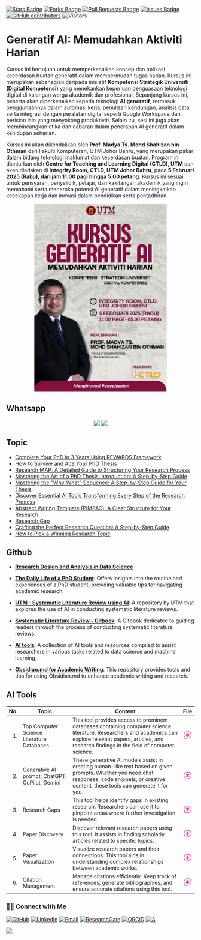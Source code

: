 <a href="https://github.com/drshahizan/short-course/stargazers"><img src="https://img.shields.io/github/stars/drshahizan/short-course" alt="Stars Badge"/></a>
<a href="https://github.com/drshahizan/short-course/network/members"><img src="https://img.shields.io/github/forks/drshahizan/short-course" alt="Forks Badge"/></a>
<a href="https://github.com/drshahizan/short-course/pulls"><img src="https://img.shields.io/github/issues-pr/drshahizan/short-course" alt="Pull Requests Badge"/></a>
<a href="https://github.com/drshahizan/short-course"><img src="https://img.shields.io/github/issues/drshahizan/short-course" alt="Issues Badge"/></a>
<a href="https://github.com/drshahizan/short-course/graphs/contributors"><img alt="GitHub contributors" src="https://img.shields.io/github/contributors/drshahizan/short-course?color=2b9348"></a>
![Visitors](https://api.visitorbadge.io/api/visitors?path=https%3A%2F%2Fgithub.com%2Fdrshahizan%2Fshort-course&labelColor=%23d9e3f0&countColor=%23697689&style=flat)


# Generatif AI: Memudahkan Aktiviti Harian

Kursus ini bertujuan untuk memperkenalkan konsep dan aplikasi kecerdasan buatan generatif dalam mempermudah tugas harian. Kursus ini merupakan sebahagian daripada inisiatif **Kompetensi Strategik Universiti (Digital Kompetensi)** yang menekankan keperluan penguasaan teknologi digital di kalangan warga akademik dan profesional. Sepanjang kursus ini, peserta akan diperkenalkan kepada teknologi **AI generatif**, termasuk penggunaannya dalam automasi kerja, penulisan kandungan, analisis data, serta integrasi dengan peralatan digital seperti Google Workspace dan perisian lain yang menyokong produktiviti. Selain itu, sesi ini juga akan membincangkan etika dan cabaran dalam penerapan AI generatif dalam kehidupan seharian.

Kursus ini akan dikendalikan oleh **Prof. Madya Ts. Mohd Shahizan bin Othman** dari Fakulti Komputeran, UTM Johor Bahru, yang merupakan pakar dalam bidang teknologi maklumat dan kecerdasan buatan. Program ini dianjurkan oleh **Centre for Teaching and Learning Digital (CTLD), UTM** dan akan diadakan di **Integrity Room, CTLD, UTM Johor Bahru**, pada **5 Februari 2025 (Rabu), dari jam 11.00 pagi hingga 5.00 petang**. Kursus ini sesuai untuk pensyarah, penyelidik, pelajar, dan kakitangan akademik yang ingin memahami serta meneroka potensi AI generatif dalam meningkatkan kecekapan kerja dan inovasi dalam pendidikan serta pentadbiran.

<p align="center">
 <img src="https://github.com/drshahizan/short-course/blob/main/image/25%20Gen%20AI.jpeg"  height="500">
</p>

## Whatsapp
<p align="center">
 <img src="images/chatgpt.jpeg"  height="500">
 <img src="images/copilot.jpeg"  height="500">
</p>

## Topic
- [Complete Your PhD in 3 Years Using REWARDS Framework](https://github.com/drshahizan/short-course/blob/main/25upsi/materials/ontime.md)
- [How to Survive and Ace Your PhD Thesis](https://github.com/drshahizan/short-course/blob/main/25upsi/materials/survive.md)
- [Research MAP: A Detailed Guide to Structuring Your Research Process](https://github.com/drshahizan/short-course/blob/main/25upsi/materials/rmap.md)
- [Mastering the Art of a PhD Thesis Introduction: A Step-by-Step Guide](https://github.com/drshahizan/short-course/blob/main/25upsi/materials/c1intro.md)
- [Mastering the "Why-What" Sequence: A Step-by-Step Guide for Your Thesis](https://github.com/drshahizan/short-course/blob/main/25upsi/materials/ww.md)
- [Discover Essential AI Tools Transforming Every Step of the Research Process](https://github.com/drshahizan/short-course/blob/main/25upsi/materials/ai_research.md)
- [Abstract Writing Template (PIMPAC): A Clear Structure for Your Research](https://github.com/drshahizan/short-course/blob/main/25upsi/materials/abstract.md)
- [Research Gap](https://github.com/drshahizan/short-course/blob/main/25upsi/materials/rgap.md)
- [Crafting the Perfect Research Question: A Step-by-Step Guide](https://github.com/drshahizan/short-course/blob/main/25upsi/materials/rq.md)
- [How to Pick a Winning Research Topic](https://github.com/drshahizan/short-course/blob/main/25upsi/materials/rt.md)

## Github
- **[Research Design and Analysis in Data Science](https://github.com/drshahizan/research-design)**
- **[The Daily Life of a PhD Student](https://github.com/drshahizan/phd)**: Offers insights into the routine and experiences of a PhD student, providing valuable tips for navigating academic research.

- **[UTM - Systematic Literature Review using AI](https://github.com/drshahizan/SLR-FC)**: A repository by UTM that explores the use of AI in conducting systematic literature reviews.

- **[Systematic Literature Review - Gitbook](https://drshahizan.gitbook.io/slr/)**: A Gitbook dedicated to guiding readers through the process of conducting systematic literature reviews.

- **[AI tools](https://drshahizan.gitbook.io/ai-tools/)**: A collection of AI tools and resources compiled to assist researchers in various tasks related to data science and machine learning.

- **[Obsidian.md for Academic Writing](https://github.com/drshahizan/obsidian)**: This repository provides tools and tips for using Obsidian.md to enhance academic writing and research.

## AI Tools

| No. | Topic                                             | Content | File | 
|----: |----------------------------------------------------|------|------|
| 1.   | Top Computer Science Literature Databases | This tool provides access to prominent databases containing computer science literature. Researchers and academics can explore relevant papers, articles, and research findings in the field of computer science. | <a href="https://github.com/drshahizan/ai-tools/blob/main/materials/d2-LR.md" ><img src="https://github.com/drshahizan/ai-tools/blob/main/images/brave-ai.png" width="24px" height="24px" ></a> |
| 2.   | Generative AI prompt: ChatGPT, CoPilot, Gemini | These generative AI models assist in creating human-like text based on given prompts. Whether you need chat responses, code snippets, or creative content, these tools can generate it for you. |<a href="https://github.com/drshahizan/ai-tools/blob/main/materials/d1-genai.md" ><img src="https://github.com/drshahizan/ai-tools/blob/main/images/brave-ai.png" width="24px" height="24px" ></a> |
| 3.   | Research Gaps | This tool helps identify gaps in existing research. Researchers can use it to pinpoint areas where further investigation is needed. | <a href="https://github.com/drshahizan/ai-tools/blob/main/materials/d1-gaps.md" ><img src="https://github.com/drshahizan/ai-tools/blob/main/images/brave-ai.png" width="24px" height="24px" ></a> |
| 4.   | Paper Discovery | Discover relevant research papers using this tool. It assists in finding scholarly articles related to specific topics.| <a href="https://github.com/drshahizan/ai-tools/blob/main/materials/d2-ELR.md" ><img src="https://github.com/drshahizan/ai-tools/blob/main/images/brave-ai.png" width="24px" height="24px" ></a> |
| 5.   | Paper Visualization | Visualize research papers and their connections. This tool aids in understanding complex relationships between academic works.| <a href="https://github.com/drshahizan/ai-tools/blob/main/materials/s1-visualization.md" ><img src="https://github.com/drshahizan/ai-tools/blob/main/images/brave-ai.png" width="24px" height="24px" ></a> |
| 6.   | Citation Management | Manage citations efficiently. Keep track of references, generate bibliographies, and ensure accurate citations using this tool. |<a href="https://github.com/drshahizan/ai-tools/blob/main/materials/s1-citation.md" ><img src="https://github.com/drshahizan/ai-tools/blob/main/images/brave-ai.png" width="24px" height="24px" ></a> |


### 🙌🏻 Connect with Me
<p align="left">
    <a href="https://github.com/drshahizan" target="_blank"><img alt="GitHub" src="https://img.shields.io/badge/-@drshahizan-181717?style=flat-square&logo=GitHub&logoColor=white"></a>
    <a href="https://www.linkedin.com/in/drshahizan" target="_blank"><img alt="LinkedIn" src="https://img.shields.io/badge/-drshahizan-blue?style=flat-square&logo=Linkedin&logoColor=white&link=https://www.linkedin.com/in/drshahizan/"></a>
    <a href="mailto:shahizan@utm.my" target="_blank"><img alt="Email" src="https://img.shields.io/badge/-shahizan@utm.my-c14438?style=flat-square&logo=Gmail&logoColor=white&link=mailto:shahizan@utm.my.com"></a>
    <a href="https://www.researchgate.net/profile/Mohd-Othman-28" target="_blank"><img alt="ResearchGate" src="https://img.shields.io/badge/-ResearchGate-00CCBB?style=flat-square&logo=ResearchGate&logoColor=white"></a>
    <a href="https://orcid.org/0000-0003-4261-1873" target="_blank"><img alt="ORCID" src="https://img.shields.io/badge/-ORCID-A6CE39?style=flat-square&logo=ORCID&logoColor=white"></a> 
 <a href="https://visitorbadge.io/status?path=https%3A%2F%2Fgithub.com%2Fdrshahizan" target="_blank"><img alt="A" src="https://api.visitorbadge.io/api/visitors?path=https%3A%2F%2Fgithub.com%2Fdrshahizan&labelColor=%23697689&countColor=%23555555&style=plastic"></a>
 
![](https://hit.yhype.me/github/profile?user_id=81284918)
</p>

